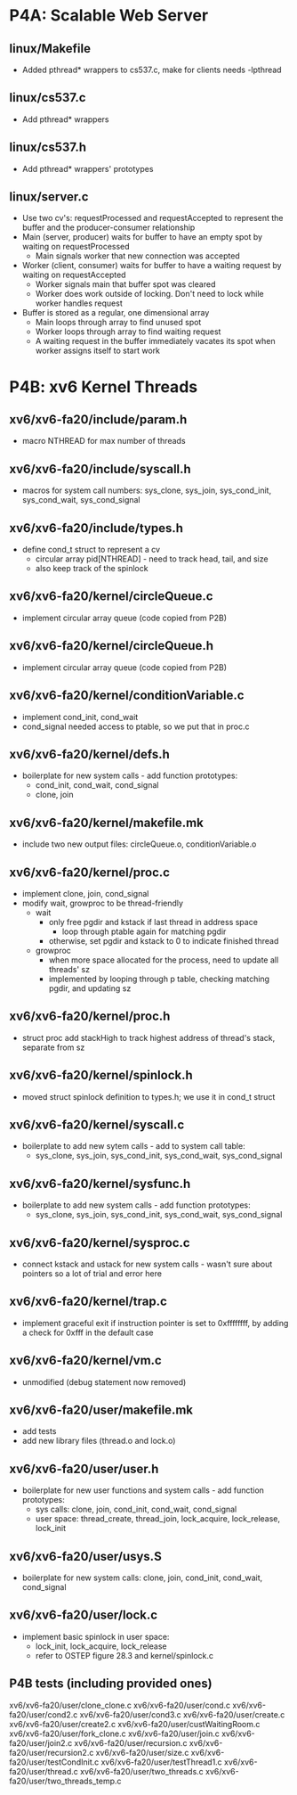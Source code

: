 # P4A: Scalable Web Server
## linux/Makefile
- Added pthread* wrappers to cs537.c, make for clients needs -lpthread
## linux/cs537.c
- Add pthread* wrappers
## linux/cs537.h
- Add pthread* wrappers' prototypes
## linux/server.c
- Use two cv's: requestProcessed and requestAccepted to represent the buffer and
  the producer-consumer relationship
- Main (server, producer) waits for buffer to have an empty spot by waiting on 
  requestProcessed
  - Main signals worker that new connection was accepted
- Worker (client, consumer) waits for buffer to have a waiting request by 
  waiting on requestAccepted
  - Worker signals main that buffer spot was cleared
  - Worker does work outside of locking. Don't need to lock while worker handles
    request
- Buffer is stored as a regular, one dimensional array
  - Main loops through array to find unused spot
  - Worker loops through array to find waiting request
  - A waiting request in the buffer immediately vacates its spot when worker 
    assigns itself to start work

# P4B: xv6 Kernel Threads
## xv6/xv6-fa20/include/param.h
- macro NTHREAD for max number of threads
## xv6/xv6-fa20/include/syscall.h
- macros for system call numbers: sys_clone, sys_join, sys_cond_init, 
  sys_cond_wait, sys_cond_signal
## xv6/xv6-fa20/include/types.h
- define cond_t struct to represent a cv
  - circular array pid[NTHREAD] - need to track head, tail, and size
  - also keep track of the spinlock
## xv6/xv6-fa20/kernel/circleQueue.c
- implement circular array queue (code copied from P2B)
## xv6/xv6-fa20/kernel/circleQueue.h
- implement circular array queue (code copied from P2B)
## xv6/xv6-fa20/kernel/conditionVariable.c
- implement cond_init, cond_wait
- cond_signal needed access to ptable, so we put that in proc.c
## xv6/xv6-fa20/kernel/defs.h
- boilerplate for new system calls - add function prototypes:
  - cond_init, cond_wait, cond_signal
  - clone, join
## xv6/xv6-fa20/kernel/makefile.mk
- include two new output files: circleQueue.o, conditionVariable.o
## xv6/xv6-fa20/kernel/proc.c
- implement clone, join, cond_signal
- modify wait, growproc to be thread-friendly
  - wait
    - only free pgdir and kstack if last thread in address space
      - loop through ptable again for matching pgdir
    - otherwise, set pgdir and kstack to 0 to indicate finished thread
  - growproc
    - when more space allocated for the process, need to update all threads' sz
    - implemented by looping through p table, checking matching pgdir, and 
      updating sz
## xv6/xv6-fa20/kernel/proc.h
- struct proc add stackHigh to track highest address of thread's stack, separate
  from sz
## xv6/xv6-fa20/kernel/spinlock.h
- moved struct spinlock definition to types.h; we use it in cond_t struct
## xv6/xv6-fa20/kernel/syscall.c
- boilerplate to add new sytem calls - add to system call table: 
  - sys_clone, sys_join, sys_cond_init, sys_cond_wait, sys_cond_signal
## xv6/xv6-fa20/kernel/sysfunc.h
- boilerplate to add new system calls - add function prototypes:
  - sys_clone, sys_join, sys_cond_init, sys_cond_wait, sys_cond_signal
## xv6/xv6-fa20/kernel/sysproc.c
- connect kstack and ustack for new system calls - wasn't sure about pointers so
  a lot of trial and error here
## xv6/xv6-fa20/kernel/trap.c
- implement graceful exit if instruction pointer is set to 0xffffffff, by
  adding a check for 0xfff in the default case
## xv6/xv6-fa20/kernel/vm.c
- unmodified (debug statement now removed)
## xv6/xv6-fa20/user/makefile.mk
- add tests
- add new library files (thread.o and lock.o)
## xv6/xv6-fa20/user/user.h
- boilerplate for new user functions and system calls - add function prototypes:
  - sys calls: clone, join, cond_init, cond_wait, cond_signal
  - user space: thread_create, thread_join, lock_acquire, lock_release, 
    lock_init
## xv6/xv6-fa20/user/usys.S
- boilerplate for new system calls: clone, join, cond_init, cond_wait, 
  cond_signal
## xv6/xv6-fa20/user/lock.c
- implement basic spinlock in user space: 
  - lock_init, lock_acquire, lock_release
  - refer to OSTEP figure 28.3 and kernel/spinlock.c

## P4B tests (including provided ones)
xv6/xv6-fa20/user/clone_clone.c
xv6/xv6-fa20/user/cond.c
xv6/xv6-fa20/user/cond2.c
xv6/xv6-fa20/user/cond3.c
xv6/xv6-fa20/user/create.c
xv6/xv6-fa20/user/create2.c
xv6/xv6-fa20/user/custWaitingRoom.c
xv6/xv6-fa20/user/fork_clone.c
xv6/xv6-fa20/user/join.c
xv6/xv6-fa20/user/join2.c
xv6/xv6-fa20/user/recursion.c
xv6/xv6-fa20/user/recursion2.c
xv6/xv6-fa20/user/size.c
xv6/xv6-fa20/user/testCondInit.c
xv6/xv6-fa20/user/testThread1.c
xv6/xv6-fa20/user/thread.c
xv6/xv6-fa20/user/two_threads.c
xv6/xv6-fa20/user/two_threads_temp.c